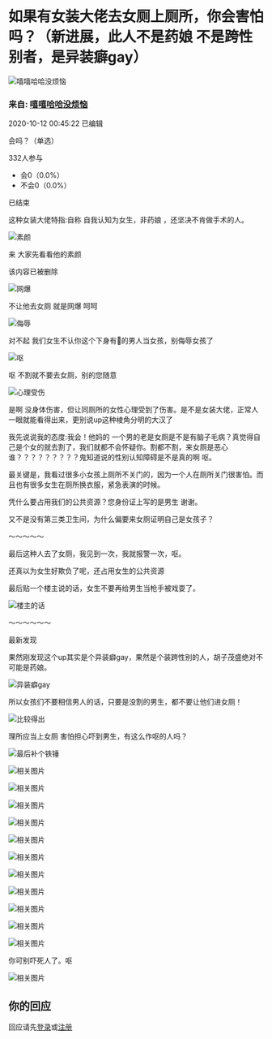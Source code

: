 # 如果有女装大佬去女厕上厕所，你会害怕吗？（新进展，此人不是药娘 不是跨性别者，是异装癖gay）

![嘻嘻哈哈没烦恼](https://img1.doubanio.com/icon/up218331603-10.jpg)

### 来自: [嘻嘻哈哈没烦恼](https://www.douban.com/people/218331603/)

2020-10-12 00:45:22 已编辑

会吗？（单选）

332人参与

- 会0（0.0%）
- 不会0（0.0%）

已结束

这种女装大佬特指:自称 自我认知为女生，非药娘 ，还坚决不肯做手术的人。

![素颜](https://img9.doubanio.com/view/group_topic/l/public/p350651844.webp)

来 大家先看看他的素颜

该内容已被删除

![网爆](https://img2.doubanio.com/view/group_topic/l/public/p350523311.webp)

不让他去女厕 就是网爆 呵呵

![侮辱](https://img3.doubanio.com/view/group_topic/l/public/p350523303.webp)

对不起 我们女生不认你这个下身有🐔的男人当女孩，别侮辱女孩了

![呕](https://img1.doubanio.com/view/group_topic/l/public/p350523299.webp)

呕 不割就不要去女厕，别的您随意

![心理受伤](https://img1.doubanio.com/view/group_topic/l/public/p350523309.webp)

是啊 没身体伤害，但让同厕所的女性心理受到了伤害。是不是女装大佬，正常人一眼就能看得出来，更别说up这种棱角分明的大汉了

我先说说我的态度:我会！他妈的 一个男的老是女厕是不是有脑子毛病？真觉得自己是个女的就去割了，我们就都不会怀疑你。割都不割，来女厕是恶心谁？？？？？？？？？鬼知道说的性别认知障碍是不是真的啊 呕。

最关键是，我看过很多小女孩上厕所不关门的，因为一个人在厕所关门很害怕。而且也有很多女生在厕所换衣服，紧急表演的时候。

凭什么要占用我们的公共资源？您身份证上写的是男生 谢谢。

又不是没有第三类卫生间，为什么偏要来女厕证明自己是女孩子？

～～～～～

最后这种人去了女厕，我见到一次，我就报警一次，呕。

还真以为女生好欺负了呢，还占用女生的公共资源

最后贴一个楼主说的话，女生不要再给男生当枪手被戏耍了。

![楼主的话](https://img9.doubanio.com/view/group_topic/l/public/p350525815.webp)

～～～～～～

最新发现

果然刚发现这个up其实是个异装癖gay，果然是个装跨性别的人，胡子茂盛绝对不可能是药娘。

![异装癖gay](https://img1.doubanio.com/view/group_topic/l/public/p350526679.webp)

所以女孩们不要相信男人的话，只要是没割的男生，都不要让他们进女厕！

![比较得出](https://img1.doubanio.com/view/group_topic/l/public/p350526862.webp)

理所应当上女厕 害怕担心吓到男生，有这么作呕的人吗？

![最后补个铁锤](https://img9.doubanio.com/view/group_topic/l/public/p350527654.webp)

![相关图片](https://img9.doubanio.com/view/group_topic/l/public/p350527636.webp)

![相关图片](https://img1.doubanio.com/view/group_topic/l/public/p350527649.webp)

![相关图片](https://img9.doubanio.com/view/group_topic/l/public/p350527634.webp)

![相关图片](https://img1.doubanio.com/view/group_topic/l/public/p350527648.webp)

![相关图片](https://img1.doubanio.com/view/group_topic/l/public/p350527638.webp)

![相关图片](https://img2.doubanio.com/view/group_topic/l/public/p350527631.webp)

![相关图片](https://img3.doubanio.com/view/group_topic/l/public/p350527652.webp)

![相关图片](https://img3.doubanio.com/view/group_topic/l/public/p350527632.webp)

![相关图片](https://img3.doubanio.com/view/group_topic/l/public/p350527642.webp)

![相关图片](https://img9.doubanio.com/view/group_topic/l/public/p350527646.webp)

![相关图片](https://img2.doubanio.com/view/group_topic/l/public/p350527651.webp)

你可别吓死人了。呕

![相关图片](https://img9.doubanio.com/view/group_topic/l/public/p350527645.webp)

## 你的回应

回应请先[登录](https://www.douban.com/accounts/login?reason=discuss)或[注册](/accounts/register?reason=discuss)
<!-- tcd_original_link https://m.douban.com/group/topic/196951516/ -->
